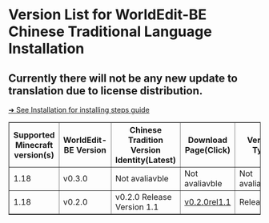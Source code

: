 # Version List for WorldEdit-BE Chinese Traditional Language Installation
## Currently there will not be any new update to translation due to license distribution.
<a href="https://github.com/XuPaperCup/WorldEdit-BE/blob/master/README.md#installation" target="#readme_installion">➜ See Installation for installing steps guide</a>

<TABLE border=1 width=100%>
  <tr><th>Supported Minecraft version(s)</th><th>WorldEdit-BE Version</th><th>Chinese Tradition Version Identity(Latest)</th><th>Download Page(Click)</th><th>Version Type</th></tr>
  <tr><td>1.18</td><td>v0.3.0</td><td>Not avaliavble</td><td>Not avaliavble</td><td>Not avaliavble</td></tr>
  <tr><td>1.18</td><td>v0.2.0</td><td>v0.2.0 Release Version 1.1</td><td><a href="https://github.com/XuPaperCup/WorldEdit-BE/releases/tag/v0.2.0rel1.1">v0.2.0rel1.1</td><td>Release(rel)</tr>
</TABLE>
